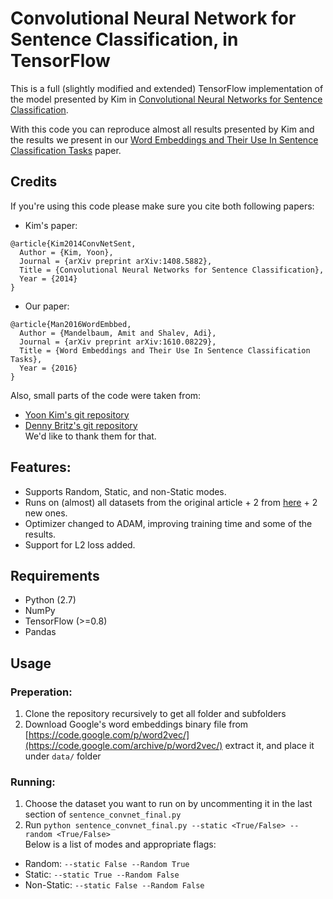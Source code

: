 # Convolutional Neural Network for Sentence Classification, in TensorFlow
This is a full (slightly modified and extended) TensorFlow implementation of the model presented by Kim in [Convolutional Neural Networks for Sentence Classification](http://www.aclweb.org/anthology/D14-1181). 

With this code you can reproduce almost all results presented by Kim and the results we present in our [Word Embeddings and Their Use In Sentence Classification Tasks](https://arxiv.org/abs/1610.08229) paper.

## Credits
If you're using this code please make sure you cite both following papers:
- Kim's paper:
```
@article{Kim2014ConvNetSent,
  Author = {Kim, Yoon},
  Journal = {arXiv preprint arXiv:1408.5882},
  Title = {Convolutional Neural Networks for Sentence Classification},
  Year = {2014}
}
```
- Our paper:
```
@article{Man2016WordEmbbed,
  Author = {Mandelbaum, Amit and Shalev, Adi},
  Journal = {arXiv preprint arXiv:1610.08229},
  Title = {Word Embeddings and Their Use In Sentence Classification Tasks},
  Year = {2016}
}
```
Also, small parts of the code were taken from:
- [Yoon Kim's git repository](https://github.com/yoonkim/CNN_sentence)
- [Denny Britz's git repository](https://github.com/dennybritz/cnn-text-classification-tf)  
We'd like to thank them for that.

## Features:
- Supports Random, Static, and non-Static modes.
- Runs on (almost) all datasets from the original article + 2 from [here](https://arxiv.org/abs/1510.03820) + 2 new ones. 
- Optimizer changed to ADAM, improving training time and some of the results.
- Support for L2 loss added.

## Requirements
- Python (2.7)
- NumPy
- TensorFlow (>=0.8)
- Pandas

## Usage
### Preperation:
1) Clone the repository recursively to get all folder and subfolders  
2) Download Google's word embeddings binary file from [https://code.google.com/p/word2vec/](https://code.google.com/archive/p/word2vec/) extract it, and place it under `data/` folder  
### Running:
1) Choose the dataset you want to run on by uncommenting it in the last section of `sentence_convnet_final.py`  
2) Run `python sentence_convnet_final.py --static <True/False> --random <True/False>`  
Below is a list of modes and appropriate flags:
- Random: `--static False --Random True`
- Static: `--static True --Random False`
- Non-Static: `--static False --Random False`
